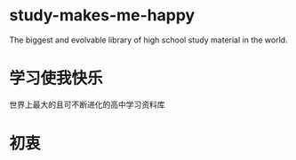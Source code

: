 # study-makes-me-happy
The biggest and evolvable library of high school study material in the world.

# 学习使我快乐
世界上最大的且可不断进化的高中学习资料库

# 初衷

